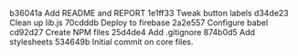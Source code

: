b36041a Add README and REPORT
1e1ff33 Tweak button labels
d34de23 Clean up lib.js
70cdddb Deploy to firebase
2a2e557 Configure babel
cd92d27 Create NPM files
25d4de4 Add .gitignore
874b0d5 Add stylesheets
534649b Initial commit on core files.
